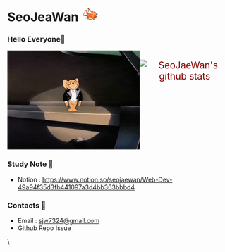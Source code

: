# SeoJeaWan <img src="https://github.com/SeoJaeWan/SeoJaeWan/blob/master/fish.gif" width="40px">

### Hello Everyone👋
<div style="display:flex; color:maroon; font-size:150%; text-align:center">
  <img src="https://github.com/SeoJaeWan/SeoJaeWan/blob/master/HelloJerry.gif" width="300px">
  
  ![SeoJaeWan's github stats](https://github-readme-stats.vercel.app/api?username=SeoJaeWan&show_icons=true&count_private=true)
</div>
<!--
<p>
  I am <strong>Junior</strong> Developer. 👶 <br /> 
  I hope to be a <strong>Full-Stack</strong> developer. 📃 <br />
  I am studying <strong>html, css, javascript, react, node.js.</strong> 📝
</p>
-->

### Study Note 📘
* Notion : https://www.notion.so/seojaewan/Web-Dev-49a94f35d3fb441097a3d4bb363bbbd4

### Contacts 📮

* Email : sjw7324@gmail.com
* Github Repo Issue

\
